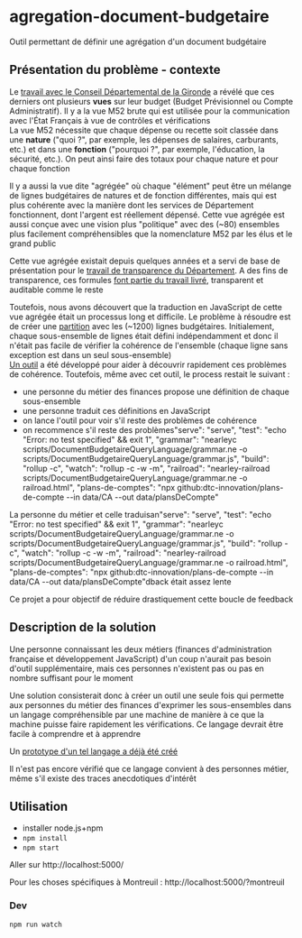 # agregation-document-budgetaire

Outil permettant de définir une agrégation d'un document budgétaire

## Présentation du problème - contexte

Le [travail avec le Conseil Départemental de la Gironde](https://github.com/datalocale/dataviz-finances-gironde/) a révélé que ces derniers ont plusieurs **vues** sur leur budget (Budget Prévisionnel ou Compte Administratif). Il y a la vue M52 brute qui est utilisée pour la communication avec l'État Français à vue de contrôles et vérifications\
La vue M52 nécessite que chaque dépense ou recette soit classée dans une **nature** ("quoi ?", par exemple, les dépenses de salaires, carburants, etc.) et dans une **fonction** ("pourquoi ?", par exemple, l'éducation, la sécurité, etc.). On peut ainsi faire des totaux pour chaque nature et pour chaque fonction

Il y a aussi la vue dite "agrégée" où chaque "élément" peut être un mélange de lignes budgétaires de natures et de fonction différentes, mais qui est plus cohérente avec la manière dont les services de Département fonctionnent, dont l'argent est réellement dépensé. Cette vue agrégée est aussi conçue avec une vision plus "politique" avec des (~80) ensembles plus facilement compréhensibles que la nomenclature M52 par les élus et le grand public

Cette vue agrégée existait depuis quelques années et a servi de base de présentation pour le [travail de transparence du Département](https://www.gironde.fr/un-budget-au-service-des-solidarites-humaine-et-territoriale). A des fins de transparence, ces formules [font partie du travail livré](https://github.com/datalocale/dataviz-finances-gironde/blob/master/src/shared/js/finance/m52ToAggregated.js), transparent et auditable comme le reste

Toutefois, nous avons découvert que la traduction en JavaScript de cette vue agrégée était un processus long et difficile. Le problème à résoudre est de créer une [partition](https://fr.wikipedia.org/wiki/Partition_d%27un_ensemble) avec les (~1200) lignes budgétaires. Initialement, chaque sous-ensemble de lignes était défini indépendamment et donc il n'était pas facile de vérifier la cohérence de l'ensemble (chaque ligne sans exception est dans un seul sous-ensemble)\
[Un outil](https://datalocale.github.io/dataviz-finances-gironde/) a été développé pour aider à découvrir rapidement ces problèmes de cohérence. Toutefois, même avec cet outil, le process restait le suivant : 
- une personne du métier des finances propose une définition de chaque sous-ensemble
- une personne traduit ces définitions en JavaScript
- on lance l'outil pour voir s'il reste des problèmes de cohérence
- on recommence s'il reste des problèmes"serve": "serve",
    "test": "echo \"Error: no test specified\" && exit 1",
    "grammar": "nearleyc scripts/DocumentBudgetaireQueryLanguage/grammar.ne -o scripts/DocumentBudgetaireQueryLanguage/grammar.js",
    "build": "rollup -c",
    "watch": "rollup -c -w -m",
    "railroad": "nearley-railroad scripts/DocumentBudgetaireQueryLanguage/grammar.ne -o railroad.html",
    "plans-de-comptes": "npx github:dtc-innovation/plans-de-compte --in data/CA --out data/plansDeCompte"

La personne du métier et celle traduisan"serve": "serve",
    "test": "echo \"Error: no test specified\" && exit 1",
    "grammar": "nearleyc scripts/DocumentBudgetaireQueryLanguage/grammar.ne -o scripts/DocumentBudgetaireQueryLanguage/grammar.js",
    "build": "rollup -c",
    "watch": "rollup -c -w -m",
    "railroad": "nearley-railroad scripts/DocumentBudgetaireQueryLanguage/grammar.ne -o railroad.html",
    "plans-de-comptes": "npx github:dtc-innovation/plans-de-compte --in data/CA --out data/plansDeCompte"dback était assez lente

Ce projet a pour objectif de réduire drastiquement cette boucle de feedback


## Description de la solution

Une personne connaissant les deux métiers (finances d'administration française et développement JavaScript) d'un coup n'aurait pas besoin d'outil supplémentaire, mais ces personnes n'existent pas ou pas en nombre suffisant pour le moment

Une solution consisterait donc à créer un outil une seule fois qui permette aux personnes du métier des finances d'exprimer les sous-ensembles dans un langage compréhensible par une machine de manière à ce que la machine puisse faire rapidement les vérifications. Ce langage devrait être facile à comprendre et à apprendre

Un [prototype d'un tel langage a déjà été créé](https://davidbruant.github.io/formule-doc-budg/index.html)

Il n'est pas encore vérifié que ce langage convient à des personnes métier, même s'il existe des traces anecdotiques d'intérêt


## Utilisation

- installer node.js+npm
- `npm install`
- `npm start`

Aller sur http://localhost:5000/

Pour les choses spécifiques à Montreuil : http://localhost:5000/?montreuil


### Dev

`npm run watch`



